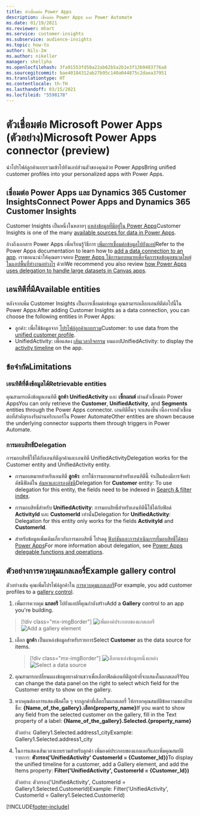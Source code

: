 ```yaml
---
title: ตัวเชื่อมต่อ Power Apps
description: เชื่อมต่อ Power Apps และ Power Automate
ms.date: 01/19/2021
ms.reviewer: mhart
ms.service: customer-insights
ms.subservice: audience-insights
ms.topic: how-to
author: Nils-2m
ms.author: nikeller
manager: shellyha
ms.openlocfilehash: 3fa91553fd50a22ab62b5a2b1e3f13b9483776a8
ms.sourcegitcommit: bae40184312ab27b95c140a044875c2daea37951
ms.translationtype: HT
ms.contentlocale: th-TH
ms.lasthandoff: 03/15/2021
ms.locfileid: "5598178"
---
```

# <a name="microsoft-power-apps-connector-preview"></a><span data-ttu-id="c734b-103">ตัวเชื่อมต่อ Microsoft Power Apps (ตัวอย่าง)</span><span class="sxs-lookup"><span data-stu-id="c734b-103">Microsoft Power Apps connector (preview)</span></span>

<span data-ttu-id="c734b-104">นำโปรไฟล์ลูกค้าแบบรวมเข้าไปยังแอปส่วนตัวของคุณด้วย Power Apps</span><span class="sxs-lookup"><span data-stu-id="c734b-104">Bring unified customer profiles into your personalized apps with Power Apps.</span></span>

## <a name="connect-power-apps-and-dynamics-365-customer-insights"></a><span data-ttu-id="c734b-105">เชื่อมต่อ Power Apps และ Dynamics 365 Customer Insights</span><span class="sxs-lookup"><span data-stu-id="c734b-105">Connect Power Apps and Dynamics 365 Customer Insights</span></span>

<span data-ttu-id="c734b-106">Customer Insights เป็นหนึ่งในหลายๆ [แหล่งข้อมูลที่มีอยู่ใน Power Apps](/powerapps/maker/canvas-apps/working-with-data-sources)</span><span class="sxs-lookup"><span data-stu-id="c734b-106">Customer Insights is one of the many [available sources for data in Power Apps](/powerapps/maker/canvas-apps/working-with-data-sources).</span></span>

<span data-ttu-id="c734b-107">อ้างถึงเอกสาร Power Apps เพื่อเรียนรู้วิธีการ [เพิ่มการเชื่อมต่อข้อมูลไปยังแอป](/powerapps/maker/canvas-apps/add-data-connection)</span><span class="sxs-lookup"><span data-stu-id="c734b-107">Refer to the Power Apps documentation to learn how to [add a data connection to an app](/powerapps/maker/canvas-apps/add-data-connection).</span></span> <span data-ttu-id="c734b-108">เราขอแนะนำให้คุณตรวจสอบ [Power Apps ใช้การมอบหมายเพื่อจัดการชุดข้อมูลขนาดใหญ่ในแอปพื้นที่ทำงานอย่างไร](/powerapps/maker/canvas-apps/delegation-overview) ด้วย</span><span class="sxs-lookup"><span data-stu-id="c734b-108">We recommend you also review [how Power Apps uses delegation to handle large datasets in Canvas apps](/powerapps/maker/canvas-apps/delegation-overview).</span></span>

## <a name="available-entities"></a><span data-ttu-id="c734b-109">เอนทิตีที่มี</span><span class="sxs-lookup"><span data-stu-id="c734b-109">Available entities</span></span>

<span data-ttu-id="c734b-110">หลังจากเพิ่ม Customer Insights เป็นการเชื่อมต่อข้อมูล คุณสามารถเลือกเอนทิตีต่อไปนี้ใน Power Apps:</span><span class="sxs-lookup"><span data-stu-id="c734b-110">After adding Customer Insights as a data connection, you can choose the following entities in Power Apps:</span></span>

- <span data-ttu-id="c734b-111">ลูกค้า: เพื่อใช้ข้อมูลจาก [โปรไฟล์ลูกค้าแบบรวม](customer-profiles.md)</span><span class="sxs-lookup"><span data-stu-id="c734b-111">Customer: to use data from the [unified customer profile](customer-profiles.md).</span></span>
- <span data-ttu-id="c734b-112">UnifiedActivity: เพื่อแสดง [เส้นเวลากิจกรรม](activities.md) บนแอป</span><span class="sxs-lookup"><span data-stu-id="c734b-112">UnifiedActivity: to display the [activity timeline](activities.md) on the app.</span></span>

## <a name="limitations"></a><span data-ttu-id="c734b-113">ข้อจำกัด</span><span class="sxs-lookup"><span data-stu-id="c734b-113">Limitations</span></span>

### <a name="retrievable-entities"></a><span data-ttu-id="c734b-114">เอนทิตีที่ดึงข้อมูลได้</span><span class="sxs-lookup"><span data-stu-id="c734b-114">Retrievable entities</span></span>

<span data-ttu-id="c734b-115">คุณสามารถดึงข้อมูลเอนทิตี **ลูกค้า** **UnifiedActivity** และ **เซ็กเมนต์** ผ่านตัวเชื่อมต่อ Power Apps</span><span class="sxs-lookup"><span data-stu-id="c734b-115">You can only retrieve the **Customer**, **UnifiedActivity**, and **Segments** entities through the Power Apps connector.</span></span> <span data-ttu-id="c734b-116">เอนทิตีอื่นๆ จะแสดงขึ้น เนื่องจากตัวเชื่อมต่อที่สำคัญรองรับผ่านทริกเกอร์ใน Power Automate</span><span class="sxs-lookup"><span data-stu-id="c734b-116">Other entities are shown because the underlying connector supports them through triggers in Power Automate.</span></span>  

### <a name="delegation"></a><span data-ttu-id="c734b-117">การมอบสิทธิ์</span><span class="sxs-lookup"><span data-stu-id="c734b-117">Delegation</span></span>

<span data-ttu-id="c734b-118">การมอบสิทธิ์ใช้ได้กับเอนทิตีลูกค้าและเอนทิตี UnifiedActivity</span><span class="sxs-lookup"><span data-stu-id="c734b-118">Delegation works for the Customer entity and UnifiedActivity entity.</span></span> 

- <span data-ttu-id="c734b-119">การมอบหมายสำหรับเอนทิตี **ลูกค้า**: การใช้การมอบหมายสำหรับเอนทิตีนี้ จำเป็นต้องมีการจัดทำดัชนีฟิลด์ใน [ค้นหาและกรองดัชนี](search-filter-index.md)</span><span class="sxs-lookup"><span data-stu-id="c734b-119">Delegation for **Customer** entity: To use delegation for this entity, the fields need to be indexed in [Search & filter index](search-filter-index.md).</span></span>  

- <span data-ttu-id="c734b-120">การมอบสิทธิ์สำหรับ **UnifiedActivity**: การมอบสิทธิ์สำหรับเอนทิตีนี้ใช้ได้กับฟิลด์ **ActivityId** และ **CustomerId** เท่านั้น</span><span class="sxs-lookup"><span data-stu-id="c734b-120">Delegation for **UnifiedActivity**: Delegation for this entity only works for the fields **ActivityId** and **CustomerId**.</span></span>  

- <span data-ttu-id="c734b-121">สำหรับข้อมูลเพิ่มเติมเกี่ยวกับการมอบสิทธิ์ โปรดดู [ฟังก์ชันและการดำเนินการที่มอบสิทธิ์ได้ของ Power Apps](/connectors/commondataservice/#power-apps-delegable-functions-and-operations-for-the-cds-for-apps)</span><span class="sxs-lookup"><span data-stu-id="c734b-121">For more information about delegation, see [Power Apps delegable functions and operations](/connectors/commondataservice/#power-apps-delegable-functions-and-operations-for-the-cds-for-apps).</span></span> 

## <a name="example-gallery-control"></a><span data-ttu-id="c734b-122">ตัวอย่างการควบคุมแกลเลอรี่</span><span class="sxs-lookup"><span data-stu-id="c734b-122">Example gallery control</span></span>

<span data-ttu-id="c734b-123">ตัวอย่างเช่น คุณเพิ่มโปรไฟล์ลูกค้าใน [การควบคุมแกลเลอรี](/powerapps/maker/canvas-apps/add-gallery)</span><span class="sxs-lookup"><span data-stu-id="c734b-123">For example, you add customer profiles to a [gallery control](/powerapps/maker/canvas-apps/add-gallery).</span></span>

1. <span data-ttu-id="c734b-124">เพิ่มการควบคุม **แกลอรี** ไปยังแอปที่คุณกำลังสร้าง</span><span class="sxs-lookup"><span data-stu-id="c734b-124">Add a **Gallery** control to an app you're building.</span></span>

> [!div class="mx-imgBorder"]
> <span data-ttu-id="c734b-125">![เพิ่มองค์ประกอบของแกลเลอรี](media/connector-powerapps9.png "เพิ่มองค์ประกอบของแกลเลอรี")</span><span class="sxs-lookup"><span data-stu-id="c734b-125">![Add a gallery element](media/connector-powerapps9.png "Add a gallery element")</span></span>

1. <span data-ttu-id="c734b-126">เลือก **ลูกค้า** เป็นแหล่งข้อมูลสำหรับรายการ</span><span class="sxs-lookup"><span data-stu-id="c734b-126">Select **Customer** as the data source for items.</span></span>

    > [!div class="mx-imgBorder"]
    > <span data-ttu-id="c734b-127">![เลือกแหล่งข้อมูลหนึ่งแหล่ง](media/choose-datasource-powerapps.png "เลือกแหล่งข้อมูลหนึ่งแหล่ง")</span><span class="sxs-lookup"><span data-stu-id="c734b-127">![Select a data source](media/choose-datasource-powerapps.png "Select a data source")</span></span>

1. <span data-ttu-id="c734b-128">คุณสามารถเปลี่ยนแผงข้อมูลทางด้านขวาเพื่อเลือกฟิลด์เอนทิตีลูกค้าที่จะแสดงในแกลเลอรี</span><span class="sxs-lookup"><span data-stu-id="c734b-128">You can change the data panel on the right to select which field for the Customer entity to show on the gallery.</span></span>

1. <span data-ttu-id="c734b-129">หากคุณต้องการแสดงฟิลด์ใด ๆ จากลูกค้าที่เลือกในแกลเลอรี่ ให้กรอกคุณสมบัติข้อความของป้ายชื่อ: **{Name_of_the_gallery}.เลือก{property_name}**</span><span class="sxs-lookup"><span data-stu-id="c734b-129">If you want to show any field from the selected customer on the gallery, fill in the Text property of a label:  **{Name_of_the_gallery}.Selected.{property_name}**</span></span>

    <span data-ttu-id="c734b-130">ตัวอย่าง: Gallery1.Selected.address1_city</span><span class="sxs-lookup"><span data-stu-id="c734b-130">Example: Gallery1.Selected.address1_city</span></span>

1. <span data-ttu-id="c734b-131">ในการแสดงเส้นเวลาแบบรวมสำหรับลูกค้า เพิ่มองค์ประกอบของแกลเลอรีและเพิ่มคุณสมบัติรายการ: **ตัวกรอง('UnifiedActivity' CustomerId = {Customer_Id})**</span><span class="sxs-lookup"><span data-stu-id="c734b-131">To display the unified timeline for a customer, add a Gallery element, and add the Items property: **Filter('UnifiedActivity', CustomerId = {Customer_Id})**</span></span>

    <span data-ttu-id="c734b-132">ตัวอย่าง: ตัวกรอง('UnifiedActivity', CustomerId = Gallery1.Selected.CustomerId)</span><span class="sxs-lookup"><span data-stu-id="c734b-132">Example: Filter('UnifiedActivity', CustomerId = Gallery1.Selected.CustomerId)</span></span>


[!INCLUDE[footer-include](../includes/footer-banner.md)]